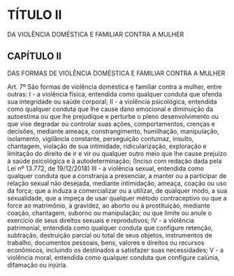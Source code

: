 
# TÍTULO II
DA VIOLÊNCIA DOMÉSTICA E FAMILIAR CONTRA A MULHER

## CAPÍTULO II
DAS FORMAS DE VIOLÊNCIA DOMÉSTICA E FAMILIAR
CONTRA A MULHER

Art. 7º São formas de violência doméstica e familiar contra a mulher, entre outras: 
I - a violência física, entendida como qualquer conduta que ofenda sua integridade ou saúde corporal; 
II - a violência psicológica, entendida como qualquer conduta que lhe cause dano emocional e diminuição da autoestima ou que lhe prejudique e perturbe o pleno desenvolvimento ou que vise degradar ou controlar suas ações, comportamentos, crenças e decisões, mediante ameaça, constrangimento, humilhação, manipulação, isolamento, vigilância constante, perseguição contumaz, insulto, chantagem, violação de sua intimidade, ridicularização, exploração e limitação do direito de ir e vir ou qualquer outro meio que lhe cause prejuízo à saúde psicológica e à autodeterminação; (Inciso com redação dada pela Lei nº 13.772, de 19/12/2018)
III - a violência sexual, entendida como qualquer conduta que a constranja a presenciar, a manter ou a participar de relação sexual não desejada, mediante intimidação, ameaça, coação ou uso da força; que a induza a comercializar ou a utilizar, de qualquer modo, a sua sexualidade, que a impeça de usar qualquer método contraceptivo ou que a force ao matrimônio, à gravidez, ao aborto ou à prostituição, mediante coação, chantagem, suborno ou manipulação; ou que limite ou anule o exercício de seus direitos sexuais e reprodutivos; 
IV - a violência patrimonial, entendida como qualquer conduta que configure retenção, subtração, destruição parcial ou total de seus objetos, instrumentos de trabalho, documentos pessoais, bens, valores e direitos ou recursos econômicos, incluindo os destinados a satisfazer suas necessidades; 
V - a violência moral, entendida como qualquer conduta que configure calúnia, difamação ou injúria. 